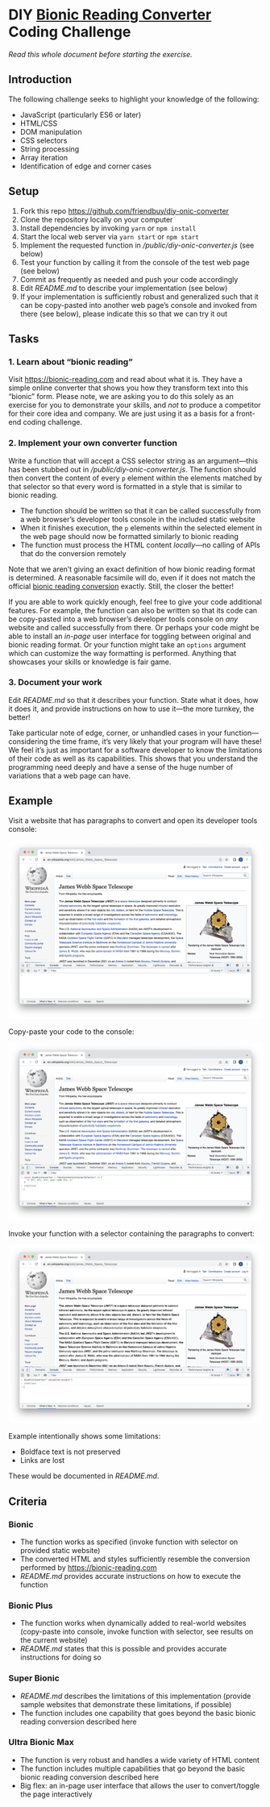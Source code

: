 # DIY [Bionic Reading Converter](https://bionic-reading.com) Coding Challenge

_Read this whole document before starting the exercise._

## Introduction
The following challenge seeks to highlight your knowledge of the following:
* JavaScript (particularly ES6 or later)
* HTML/CSS
* DOM manipulation
* CSS selectors
* String processing
* Array iteration
* Identification of edge and corner cases

## Setup
1. Fork this repo https://github.com/friendbuy/diy-onic-converter
2. Clone the repository locally on your computer
3. Install dependencies by invoking `yarn` or `npm install`
4. Start the local web server via `yarn start` or `npm start`
5. Implement the requested function in _/public/diy-onic-converter.js_ (see below)
6. Test your function by calling it from the console of the test web page (see below)
7. Commit as frequently as needed and push your code accordingly
8. Edit _README.md_ to describe your implementation (see below)
9. If your implementation is sufficiently robust and generalized such that it can be copy-pasted into another web page’s console and invoked from there (see below), please indicate this so that we can try it out

## Tasks

### 1. Learn about “bionic reading”
Visit https://bionic-reading.com and read about what it is. They have a simple online converter that shows you how they transform text into this “bionic” form. Please note, we are asking you to do this solely as an exercise for you to demonstrate your skills, and _not_ to produce a competitor for their core idea and company. We are just using it as a basis for a front-end coding challenge.

### 2. Implement your own converter function
Write a function that will accept a CSS selector string as an argument—this has been stubbed out in _/public/diy-onic-converter.js_. The function should then convert the content of every `p` element within the elements matched by that selector so that every word is formatted in a style that is similar to bionic reading.

* The function should be written so that it can be called successfully from a web browser’s developer tools console in the included static website
* When it finishes execution, the `p` elements within the selected element in the web page should now be formatted similarly to bionic reading
* The function must process the HTML content _locally_—no calling of APIs that do the conversion remotely

Note that we aren’t giving an exact definition of how bionic reading format is determined. A reasonable facsimile will do, even if it does not match the official [bionic reading conversion](https://api.bionic-reading.com/convert/) exactly. Still, the closer the better!

If you are able to work quickly enough, feel free to give your code additional features. For example, the function can also be written so that its code can be copy-pasted into a web browser’s developer tools console on _any_ website and called successfully from there. Or perhaps your code might be able to install an _in-page_ user interface for toggling between original and bionic reading format. Or your function might take an `options` argument which can customize the way formatting is performed. Anything that showcases your skills or knowledge is fair game.

### 3. Document your work
Edit _README.md_ so that it describes your function. State what it does, how it does it, and provide instructions on how to use it—the more turnkey, the better!

Take particular note of edge, corner, or unhandled cases in your function—considering the time frame, it’s very likely that your program will have these! We feel it’s just as important for a software developer to know the limitations of their code as well as its capabilities. This shows that you understand the programming need deeply and have a sense of the huge number of variations that a web page can have.

## Example
Visit a website that has paragraphs to convert and open its developer tools console:

![Web site before](./images/before.png)

Copy-paste your code to the console:

![Web site during](./images/during.png)

Invoke your function with a selector containing the paragraphs to convert:

![Web site after](./images/after.png)

Example intentionally shows some limitations:
* Boldface text is not preserved
* Links are lost

These would be documented in _README.md_.

## Criteria

### Bionic
* The function works as specified (invoke function with selector on provided static website)
* The converted HTML and styles sufficiently resemble the conversion performed by https://bionic-reading.com
* _README.md_ provides accurate instructions on how to execute the function

### Bionic Plus
* The function works when dynamically added to real-world websites (copy-paste into console, invoke function with selector, see results on the current website)
* _README.md_ states that this is possible and provides accurate instructions for doing so

### Super Bionic
* _README.md_ describes the limitations of this implementation (provide sample websites that demonstrate these limitations, if possible)
* The function includes one capability that goes beyond the basic bionic reading conversion described here

### Ultra Bionic Max
* The function is very robust and handles a wide variety of HTML content
* The function includes multiple capabilities that go beyond the basic bionic reading conversion described here
* Big flex: an in-page user interface that allows the user to convert/toggle the page interactively

